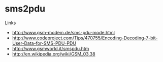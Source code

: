 sms2pdu
==========

Links

- http://www.gsm-modem.de/sms-pdu-mode.html
- http://www.codeproject.com/Tips/470755/Encoding-Decoding-7-bit-User-Data-for-SMS-PDU-PDU
- http://www.gsmworld.it/smspdu.htm
- http://en.wikipedia.org/wiki/GSM_03.38
